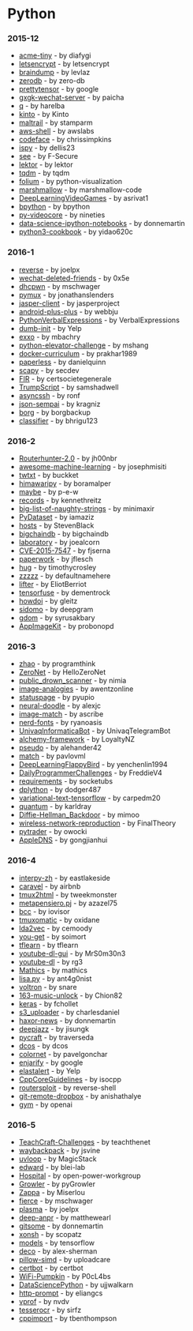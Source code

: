 # Python


### 2015-12
- [acme-tiny](https://github.com/diafygi/acme-tiny) - by diafygi
- [letsencrypt](https://github.com/letsencrypt/letsencrypt) - by letsencrypt
- [braindump](https://github.com/levlaz/braindump) - by levlaz
- [zerodb](https://github.com/zero-db/zerodb) - by zero-db
- [prettytensor](https://github.com/google/prettytensor) - by google
- [gxgk-wechat-server](https://github.com/paicha/gxgk-wechat-server) - by paicha
- [q](https://github.com/harelba/q) - by harelba
- [kinto](https://github.com/Kinto/kinto) - by Kinto
- [maltrail](https://github.com/stamparm/maltrail) - by stamparm
- [aws-shell](https://github.com/awslabs/aws-shell) - by awslabs
- [codeface](https://github.com/chrissimpkins/codeface) - by chrissimpkins
- [ispy](https://github.com/dellis23/ispy) - by dellis23
- [see](https://github.com/F-Secure/see) - by F-Secure
- [lektor](https://github.com/lektor/lektor) - by lektor
- [tqdm](https://github.com/tqdm/tqdm) - by tqdm
- [folium](https://github.com/python-visualization/folium) - by python-visualization
- [marshmallow](https://github.com/marshmallow-code/marshmallow) - by marshmallow-code
- [DeepLearningVideoGames](https://github.com/asrivat1/DeepLearningVideoGames) - by asrivat1
- [bpython](https://github.com/bpython/bpython) - by bpython
- [py-videocore](https://github.com/nineties/py-videocore) - by nineties
- [data-science-ipython-notebooks](https://github.com/donnemartin/data-science-ipython-notebooks) - by donnemartin
- [python3-cookbook](https://github.com/yidao620c/python3-cookbook) - by yidao620c

### 2016-1
- [reverse](https://github.com/joelpx/reverse) - by joelpx
- [wechat-deleted-friends](https://github.com/0x5e/wechat-deleted-friends) - by 0x5e
- [dhcpwn](https://github.com/mschwager/dhcpwn) - by mschwager
- [pymux](https://github.com/jonathanslenders/pymux) - by jonathanslenders
- [jasper-client](https://github.com/jasperproject/jasper-client) - by jasperproject
- [android-plus-plus](https://github.com/webbju/android-plus-plus) - by webbju
- [PythonVerbalExpressions](https://github.com/VerbalExpressions/PythonVerbalExpressions) - by VerbalExpressions
- [dumb-init](https://github.com/Yelp/dumb-init) - by Yelp
- [exxo](https://github.com/mbachry/exxo) - by mbachry
- [python-elevator-challenge](https://github.com/mshang/python-elevator-challenge) - by mshang
- [docker-curriculum](https://github.com/prakhar1989/docker-curriculum) - by prakhar1989
- [paperless](https://github.com/danielquinn/paperless) - by danielquinn
- [scapy](https://github.com/secdev/scapy) - by secdev
- [FIR](https://github.com/certsocietegenerale/FIR) - by certsocietegenerale
- [TrumpScript](https://github.com/samshadwell/TrumpScript) - by samshadwell
- [asyncssh](https://github.com/ronf/asyncssh) - by ronf
- [json-sempai](https://github.com/kragniz/json-sempai) - by kragniz
- [borg](https://github.com/borgbackup/borg) - by borgbackup
- [classifier](https://github.com/bhrigu123/classifier) - by bhrigu123

### 2016-2
- [Routerhunter-2.0](https://github.com/jh00nbr/Routerhunter-2.0) - by jh00nbr
- [awesome-machine-learning](https://github.com/josephmisiti/awesome-machine-learning) - by josephmisiti
- [twtxt](https://github.com/buckket/twtxt) - by buckket
- [himawaripy](https://github.com/boramalper/himawaripy) - by boramalper
- [maybe](https://github.com/p-e-w/maybe) - by p-e-w
- [records](https://github.com/kennethreitz/records) - by kennethreitz
- [big-list-of-naughty-strings](https://github.com/minimaxir/big-list-of-naughty-strings) - by minimaxir
- [PyDataset](https://github.com/iamaziz/PyDataset) - by iamaziz
- [hosts](https://github.com/StevenBlack/hosts) - by StevenBlack
- [bigchaindb](https://github.com/bigchaindb/bigchaindb) - by bigchaindb
- [laboratory](https://github.com/joealcorn/laboratory) - by joealcorn
- [CVE-2015-7547](https://github.com/fjserna/CVE-2015-7547) - by fjserna
- [paperwork](https://github.com/jflesch/paperwork) - by jflesch
- [hug](https://github.com/timothycrosley/hug) - by timothycrosley
- [zzzzz](https://github.com/defaultnamehere/zzzzz) - by defaultnamehere
- [lifter](https://github.com/EliotBerriot/lifter) - by EliotBerriot
- [tensorfuse](https://github.com/dementrock/tensorfuse) - by dementrock
- [howdoi](https://github.com/gleitz/howdoi) - by gleitz
- [sidomo](https://github.com/deepgram/sidomo) - by deepgram
- [gdom](https://github.com/syrusakbary/gdom) - by syrusakbary
- [AppImageKit](https://github.com/probonopd/AppImageKit) - by probonopd

### 2016-3
- [zhao](https://github.com/programthink/zhao) - by programthink
- [ZeroNet](https://github.com/HelloZeroNet/ZeroNet) - by HelloZeroNet
- [public_drown_scanner](https://github.com/nimia/public_drown_scanner) - by nimia
- [image-analogies](https://github.com/awentzonline/image-analogies) - by awentzonline
- [statuspage](https://github.com/pyupio/statuspage) - by pyupio
- [neural-doodle](https://github.com/alexjc/neural-doodle) - by alexjc
- [image-match](https://github.com/ascribe/image-match) - by ascribe
- [nerd-fonts](https://github.com/ryanoasis/nerd-fonts) - by ryanoasis
- [UnivaqInformaticaBot](https://github.com/UnivaqTelegramBot/UnivaqInformaticaBot) - by UnivaqTelegramBot
- [alchemy-framework](https://github.com/LoyaltyNZ/alchemy-framework) - by LoyaltyNZ
- [pseudo](https://github.com/alehander42/pseudo) - by alehander42
- [match](https://github.com/pavlovml/match) - by pavlovml
- [DeepLearningFlappyBird](https://github.com/yenchenlin1994/DeepLearningFlappyBird) - by yenchenlin1994
- [DailyProgrammerChallenges](https://github.com/FreddieV4/DailyProgrammerChallenges) - by FreddieV4
- [requirements](https://github.com/socketubs/requirements) - by socketubs
- [dplython](https://github.com/dodger487/dplython) - by dodger487
- [variational-text-tensorflow](https://github.com/carpedm20/variational-text-tensorflow) - by carpedm20
- [quantum](https://github.com/karldray/quantum) - by karldray
- [Diffie-Hellman_Backdoor](https://github.com/mimoo/Diffie-Hellman_Backdoor) - by mimoo
- [wireless-network-reproduction](https://github.com/FinalTheory/wireless-network-reproduction) - by FinalTheory
- [pytrader](https://github.com/owocki/pytrader) - by owocki
- [AppleDNS](https://github.com/gongjianhui/AppleDNS) - by gongjianhui

### 2016-4
- [interpy-zh](https://github.com/eastlakeside/interpy-zh) - by eastlakeside
- [caravel](https://github.com/airbnb/caravel) - by airbnb
- [tmux2html](https://github.com/tweekmonster/tmux2html) - by tweekmonster
- [metapensiero.pj](https://github.com/azazel75/metapensiero.pj) - by azazel75
- [bcc](https://github.com/iovisor/bcc) - by iovisor
- [tmuxomatic](https://github.com/oxidane/tmuxomatic) - by oxidane
- [lda2vec](https://github.com/cemoody/lda2vec) - by cemoody
- [you-get](https://github.com/soimort/you-get) - by soimort
- [tflearn](https://github.com/tflearn/tflearn) - by tflearn
- [youtube-dl-gui](https://github.com/MrS0m30n3/youtube-dl-gui) - by MrS0m30n3
- [youtube-dl](https://github.com/rg3/youtube-dl) - by rg3
- [Mathics](https://github.com/mathics/Mathics) - by mathics
- [lisa.py](https://github.com/ant4g0nist/lisa.py) - by ant4g0nist
- [voltron](https://github.com/snare/voltron) - by snare
- [163-music-unlock](https://github.com/Chion82/163-music-unlock) - by Chion82
- [keras](https://github.com/fchollet/keras) - by fchollet
- [s3_uploader](https://github.com/charlesdaniel/s3_uploader) - by charlesdaniel
- [haxor-news](https://github.com/donnemartin/haxor-news) - by donnemartin
- [deepjazz](https://github.com/jisungk/deepjazz) - by jisungk
- [pycraft](https://github.com/traverseda/pycraft) - by traverseda
- [dcos](https://github.com/dcos/dcos) - by dcos
- [colornet](https://github.com/pavelgonchar/colornet) - by pavelgonchar
- [enjarify](https://github.com/google/enjarify) - by google
- [elastalert](https://github.com/Yelp/elastalert) - by Yelp
- [CppCoreGuidelines](https://github.com/isocpp/CppCoreGuidelines) - by isocpp
- [routersploit](https://github.com/reverse-shell/routersploit) - by reverse-shell
- [git-remote-dropbox](https://github.com/anishathalye/git-remote-dropbox) - by anishathalye
- [gym](https://github.com/openai/gym) - by openai

### 2016-5
- [TeachCraft-Challenges](https://github.com/teachthenet/TeachCraft-Challenges) - by teachthenet
- [waybackpack](https://github.com/jsvine/waybackpack) - by jsvine
- [uvloop](https://github.com/MagicStack/uvloop) - by MagicStack
- [edward](https://github.com/blei-lab/edward) - by blei-lab
- [Hospital](https://github.com/open-power-workgroup/Hospital) - by open-power-workgroup
- [Growler](https://github.com/pyGrowler/Growler) - by pyGrowler
- [Zappa](https://github.com/Miserlou/Zappa) - by Miserlou
- [fierce](https://github.com/mschwager/fierce) - by mschwager
- [plasma](https://github.com/joelpx/plasma) - by joelpx
- [deep-anpr](https://github.com/matthewearl/deep-anpr) - by matthewearl
- [gitsome](https://github.com/donnemartin/gitsome) - by donnemartin
- [xonsh](https://github.com/scopatz/xonsh) - by scopatz
- [models](https://github.com/tensorflow/models) - by tensorflow
- [deco](https://github.com/alex-sherman/deco) - by alex-sherman
- [pillow-simd](https://github.com/uploadcare/pillow-simd) - by uploadcare
- [certbot](https://github.com/certbot/certbot) - by certbot
- [WiFi-Pumpkin](https://github.com/P0cL4bs/WiFi-Pumpkin) - by P0cL4bs
- [DataSciencePython](https://github.com/ujjwalkarn/DataSciencePython) - by ujjwalkarn
- [http-prompt](https://github.com/eliangcs/http-prompt) - by eliangcs
- [vprof](https://github.com/nvdv/vprof) - by nvdv
- [tesserocr](https://github.com/sirfz/tesserocr) - by sirfz
- [cppimport](https://github.com/tbenthompson/cppimport) - by tbenthompson

